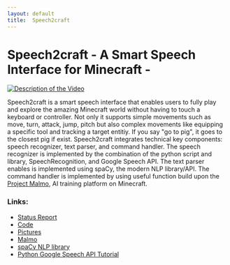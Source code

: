 ```yaml
---
layout: default
title:  Speech2craft
---
```


# Speech2craft - A Smart Speech Interface for Minecraft -

[![Description of the Video](https://user-images.githubusercontent.com/1572847/27010256-e233485c-4e54-11e7-969c-1a653d067ac1.png)](https://www.youtube.com/embed/tdBFFRMu1i0)

Speech2craft is a smart speech interface that enables users to fully play and explore the amazing Minecraft world without having to touch a keyboard or controller. Not only it supports simple movements such as move, turn, attack, jump, pitch but also complex movements like equipping a specific tool and tracking a target entitiy. If you say "go to pig", it goes to the closest pig if exist. Speech2craft integrates technical key components: speech recognizer, text parser, and command handler. The speech recognizer is implemented by the combination of the python script and library, SpeechRecognition, and Google Speech API. The text parser enables is implemented using spaCy, the modern NLP library/API. The command handler is implemented by using useful function build upon the [Project Malmo](https://www.microsoft.com/en-us/research/project/project-malmo/), AI training platform on Minecraft.

### Links:
- [Status Report][refStatus]
- [Code][refCode]
- [Pictures][refPictures]
- [Malmo][refMalmo]
- [spaCy NLP library][refSpaCy]
- [Python Google Speech API Tutorial][refGoogleSpeech]


[refCode]: https://github.com/HiroIshikawa/speech2craft/tree/master/experiment/all
[refPictures]: https://github.com/HiroIshikawa/speech2craft/tree/master/docs/imgs
[refMalmo]: https://github.com/Microsoft/malmo
[refStatus]: https://github.com/HiroIshikawa/speech2craft/tree/master/docs/status.md
[refSpaCy]: https://spacy.io/
[refGoogleSpeech]: https://pythonspot.com/en/speech-recognition-using-google-speech-api/